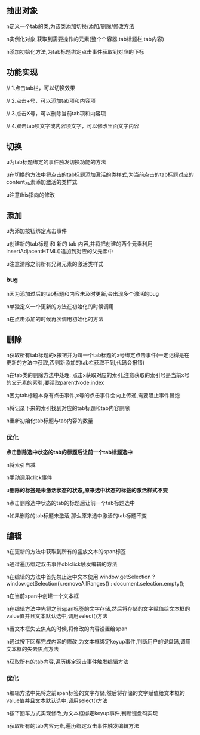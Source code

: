 ## 抽出对象

n定义一个tab的类,为该类添加切换/添加/删除/修改方法

n实例化对象,获取到需要操作的元素(整个个容器,tab标题栏,tab内容)

n添加初始化方法,为tab标题绑定点击事件获取到对应的下标



## 功能实现

// 1.点击tab栏，可以切换效果

// 2.点击+号，可以添加tab项和内容项

// 3.点击X号，可以删除当前tab项和内容项

// 4.双击tab项文字或内容项文字，可以修改里面文字内容

## 切换

u为tab标题绑定的事件触发切换功能的方法

u在切换的方法中将点击的tab标题添加激活的类样式,为当前点击的tab标题对应的content元素添加激活的类样式

u注意this指向的修改

## 添加

u为添加按钮绑定点击事件

u创建新的tab标题 和 新的 tab 内容,并将把创建的两个元素利用 insertAdjacentHTML()追加到对应的父元素中

u注意清除之前所有兄弟元素的激活类样式

### bug

n因为添加过后的tab标题和内容未及时更新,会出现多个激活的bug

n单独定义一个更新的方法在初始化的时候调用

n在点击添加的时候再次调用初始化的方法

## 删除

n获取所有tab标题的x按钮并为每一个tab标题的x号绑定点击事件(一定记得是在更新的方法中获取,否则新添加的tab栏获取不到,代码会报错)

n在tab类的删除方法中处理: 点击x获取对应的索引,注意获取的索引号是当前x号的父元素的索引,要读取parentNode.index

n因为tab标题本身有点击事件,x号的点击事件会向上传递,需要阻止事件冒泡



n将记录下来的索引找到对应的tab标题和tab内容删除

n重新初始化tab标题与tab内容的数量

### 优化

**点击删除选中状态的tab的标题后让前一个tab标题选中**

n将索引自减

n手动调用click事件

u**删除的标签是未激活状态的状态,原来选中状态的标签的激活样式不变**

n点击删除选中状态的tab的标题后让前一个tab标题选中

n如果删除的tab标题未激活,那么原来选中激活的tab标题不变

## 编辑

n在更新的方法中获取到所有的盛放文本的span标签

n通过遍历绑定双击事件dblclick触发编辑的方法

n在编辑的方法中首先禁止选中文本使用 window.getSelection ? window.getSelection().removeAllRanges() : document.selection.empty();

n在当前span中创建一个文本框

n在编辑方法中先将之前span标签的文字存储,然后将存储的文字赋值给文本框的value值并且文本默认选中,调用select()方法

n当文本框失去焦点的时候,将修改的内容设置给span

n通过按下回车完成内容的修改,为文本框绑定keyup事件,判断用户的键盘码,调用文本框的失去焦点方法

n获取所有的tab内容,遍历绑定双击事件触发编辑方法

### 优化

n编辑方法中先将之前span标签的文字存储,然后将存储的文字赋值给文本框的value值并且文本默认选中,调用select()方法

n按下回车方式实现修改,为文本框绑定keyup事件,判断键盘码实现

n获取所有的tab内容元素,遍历绑定双击事件触发编辑方法


